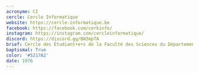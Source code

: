 ```yaml
---
acronyme: CI
cercle: Cercle Informatique
website: https://cercle-informatique.be
facebook: https://facebook.com/cerkinfo/
instagram: https://instagram.com/cercleinformatique/
discord: https://discord.gg/BW3mpTA
brief: Cercle des Étudiant•e•s de la Faculté des Sciences du Département Informatique
baptismal: True
color: '#5217A2'
date: 1976
---
```

